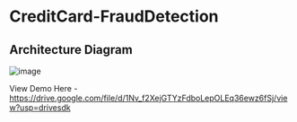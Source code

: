 # CreditCard-FraudDetection

## Architecture Diagram
![image](https://user-images.githubusercontent.com/63943580/103254786-be141600-4954-11eb-82d3-cd8d1371a60b.png)

View Demo Here - https://drive.google.com/file/d/1Nv_f2XejGTYzFdboLepOLEq36ewz6fSj/view?usp=drivesdk
